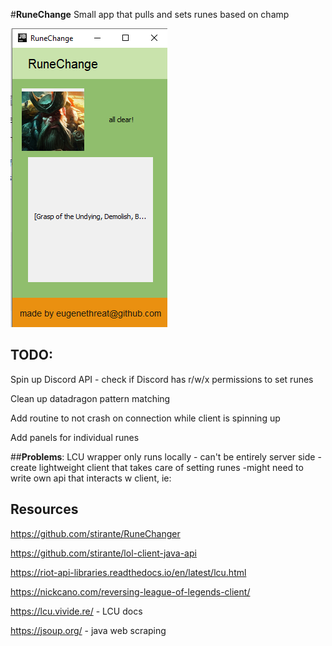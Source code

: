 #**RuneChange**
Small app that pulls and sets runes based on champ

![demo image](https://github.com/eugenethreat/RuneChange/blob/main/resources/runechanger_gui1.png)

## **TODO**: 
Spin up Discord API - check if Discord has r/w/x permissions to set runes 

Clean up datadragon pattern matching

Add routine to not crash on connection while client is spinning up 

Add panels for individual runes  

##**Problems**:
LCU wrapper only runs locally - can't be entirely server side 
-create lightweight client that takes care of setting runes 
-might need to write own api that interacts w client, ie: 




## **Resources**
https://github.com/stirante/RuneChanger

https://github.com/stirante/lol-client-java-api

https://riot-api-libraries.readthedocs.io/en/latest/lcu.html

https://nickcano.com/reversing-league-of-legends-client/

https://lcu.vivide.re/ - LCU docs 

https://jsoup.org/ - java web scraping 

